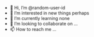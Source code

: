 - 👋 Hi, I’m @random-user-id
- 👀 I’m interested in new things perhaps
- 🌱 I’m currently learning none
- 💞️ I’m looking to collaborate on ...
- 📫 How to reach me ...

<!---
random-user-id/random-user-id is a ✨ special ✨ repository because its `README.md` (this file) appears on your GitHub profile.
You can click the Preview link to take a look at your changes.
--->

